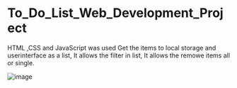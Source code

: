 # To_Do_List_Web_Development_Project
HTML ,CSS and JavaScript was used
Get the items to local storage and userinterface as a list,
It allows the filter in list,
It allows the remowe items all or single.

![image](https://user-images.githubusercontent.com/107218478/184249072-5202311e-7ee6-45eb-92c9-1cd373b2c92c.png)
